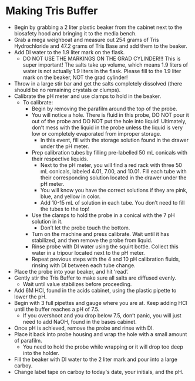 # Making Tris Buffer

- Begin by grabbing a 2 liter plastic beaker from the cabinet next to the biosafety hood and bringing it to the media bench.
- Grab a mega weighboat and measure out 254 grams of Tris Hydrochloride and 47.2 grams of Tris Base and add them to the beaker.
- Add DI water to the 1.9 liter mark on the flask.
  - DO NOT USE THE MARKINGS ON THE GRAD CYLINDER!!! This is super important! The salts take up volume, which means 1.9 liters of water is not actually 1.9 liters in the flask. Please fill to the 1.9 liter mark on the beaker, NOT the grad cylinder! 
- Throw in a large stir bar and get the salts completely dissolved (there should be no remaining crystals or clumps). 
- Calibrate the pH meter and use clamps to hold in the beaker. 
  - To calibrate:
    - Begin by removing the parafilm around the top of the probe.
    - You will notice a hole. There is fluid in this probe, DO NOT pour it out of the probe and DO NOT put the hole into liquid! Ultimately, don’t mess with the liquid in the probe unless the liquid is very low or completely evaporated from improper storage.
      - In this event, fill with the storage solution found in the drawer under the pH meter.
    - Prep calibration tubes by filling pre-labelled 50 mL conicals with their respective liquids.
      - Next to the pH meter, you will find a red rack with three 50 mL conicals, labeled 4.01, 7.00, and 10.01. Fill each tube with their corresponding solution located in the drawer under the pH meter.
      - You will know you have the correct solutions if they are pink, blue, and yellow in color.
      - Add 10-15 mL of solution in each tube. You don’t need to fill the tubes to the top!
    - Use the clamps to hold the probe in a conical with the 7 pH solution in it.
      - Don’t let the probe touch the bottom.
    - Turn on the machine and press calibrate. Wait until it has stabilized, and then remove the probe from liquid.
    - Rinse probe with DI water using the squirt bottle. Collect this water in a tripour located next to the pH meter.
    - Repeat previous steps with the 4 and 10 pH calibration fluids, rinsing with DI between each tube change.
- Place the probe into your beaker, and hit ‘read’.
- Gently stir the Tris Buffer to make sure all salts are diffused evenly.
  - Wait until value stabilizes before proceeding.
- Add 6M HCl, found in the acids cabinet, using the plastic pipette to lower the pH.
- Begin with 3 full pipettes and gauge where you are at. Keep adding HCl until the buffer reaches a pH of 7.5.
  - If you overshoot and you drop below 7.5, don’t panic, you will just need to add NaOH, found in the bases cabinet.
- Once pH is achieved, remove the probe and rinse with DI.
- Place it back into probe housing and wrap the hole with a small amount of parafilm.
  - You need to hold the probe while wrapping or it will drop too deep into the holder.
- Fill the beaker with DI water to the 2 liter mark and pour into a large carboy.
- Change label tape on carboy to today's date, your initials, and the pH.
